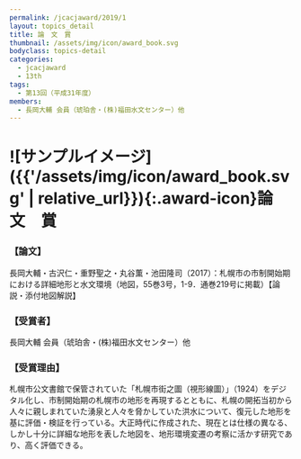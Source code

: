 ```yaml
---
permalink: /jcacjaward/2019/1
layout: topics_detail
title: 論　文　賞
thumbnail: /assets/img/icon/award_book.svg
bodyclass: topics-detail
categories:
  - jcacjaward
  - 13th
tags:
  - 第13回（平成31年度）
members:
  - 長岡大輔 会員（琥珀舎・(株)福田水文センター）他
---
```


# ![サンプルイメージ]({{'/assets/img/icon/award_book.svg' | relative_url}}){:.award-icon}論　文　賞

### 【論文】

長岡大輔・古沢仁・重野聖之・丸谷薫・池田隆司（2017）：札幌市の市制開始期における詳細地形と水文環境（地図，55巻3号，1-9．通巻219号に掲載）【論説・添付地図解説】

### 【受賞者】

長岡大輔 会員（琥珀舎・(株)福田水文センター）他

### 【受賞理由】

札幌市公文書館で保管されていた「札幌市街之圖（視形線圖）」（1924）をデジタル化し、市制開始期の札幌市の地形を再現するとともに、札幌の開拓当初から人々に親しまれていた湧泉と人々を脅かしていた洪水について、復元した地形を基に評価・検証を行っている。大正時代に作成された、現在とは仕様の異なる、しかし十分に詳細な地形を表した地図を、地形環境変遷の考察に活かす研究であり、高く評価できる。
